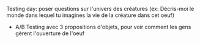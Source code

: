 Testing day: poser questions sur l'univers des créatures (ex: Décris-moi le monde dans lequel tu imagines la vie de la créature dans cet oeuf)

- A/B Testing avec 3 propositions d'objets, pour voir comment les gens gèrent l'ouverture de l'oeuf 
